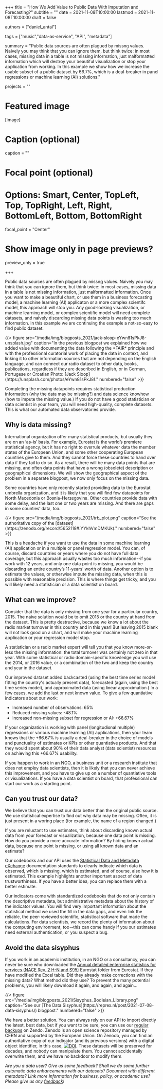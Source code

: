 +++
title = "How We Add Value to Public Data With Imputation and Forecasting?"
subtitle = ""
date = 2021-11-08T10:00:00
lastmod = 2021-11-08T10:00:00
draft = false

authors = ["daniel_antal"]

tags = ["music","data-as-service", "API", "metadata"]

summary = "Public data sources are often plagued by missng values. Naively you may think that you can ignore them, but think twice: in most cases, missing data in a table is not missing information, just malformatted information which will destroy your beautiful visualization or stop your application from working. In this example we show how we increase the usable subset of a public dataset by 66.7%, which is a deal-breaker in panel regressions or machine learning (AI) solutions."

projects = ""

# Featured image
[image]
  # Caption (optional)
  caption = ""

  # Focal point (optional)
  # Options: Smart, Center, TopLeft, Top, TopRight, Left, Right, BottomLeft, Bottom, BottomRight
  focal_point = "Center"

  # Show image only in page previews?
  preview_only = true

+++

Public data sources are often plagued by missng values. Naively you may think that you can ignore them, but think twice: in most cases, missing data in a table is not missing information, just malformatted information. Once you want to make a beautiful chart, or use them in a business forecasting model, a machine learning (AI) applicaton or a more complex scientifc model, this approach will stop you.  Any good-looking  visualization, or machine learning model, or complex scientific model will need complete datasets, and naively discarding missing data points is wasting too much information. In this example we are continuing the example a not-so-easy to find public dataset.

<td style="text-align: center;">{{< figure src="/media/img/blogposts_2021/jack-sloop-eYwn81sPkJ8-unsplash.jpg" caption="In the previous blogpost we explained how we added value with documenting the data following the *FAIR* principle and with the professional curatorial work of placing the data in context, and linking it to other information sources that are not depending on the English language, and can connect our radio dataset to other data, books, publications, regardless if they are described in English, or in German, Portugese or Croatian Photo: [Jack Sloop](https://unsplash.com/photos/eYwn81sPkJ8)." numbered="false" >}}</td>

Completing the missing datapoints requires statistical production information (why the data may be missing?) and data science knowhow (how to impute the missing value.) If you do not have a good statistician or data scientist in your team, you will need high-quality, complete datasets. This is what our automated data observatories provide.

## Why is data missing?

International organization offer many statistical products, but usually they are on an ‘as-is’ basis. For example, Eurostat is the world’s premiere statistical agency, but it has no right to overrule whatever data the member states of the European Union, and some other cooperating European countries give to them. And they cannot force these countries to hand over data if they fail to do so. As a result, there will be many data points that are missing, and often data points that have a wrong (obsolete) description or geographical dimensions. We will show the geographical aspect of the problem in a separate blogpost, we now only focus on the missing data.

Some countries have only recently started providing data to the Eurostat umbrella organization, and it is likely that you will find few datapoints for North Macedonia or Bosnia-Herzegovina. Other countries provide data with some delay, and the last one or two years are missing. And there are gaps in some counties’ data, too.

<td style="text-align: center;">{{< figure src="/media/img/blogposts_2021/trb_plot.png" caption="See the authoritative copy of the [dataset](https://zenodo.org/record/5652118#.YYkhVmDMKUk)." numbered="false" >}}</td>

This is a headache if you want to use the data in some machine learning (AI) application or in a multiple or panel regression model. You can, of course, discard countries or years where you do not have full data coverage, but this approach usually wastes too much information--if you work with 12 years, and only one data point is missing, you would be discarding an entire country’s 11-years’ worth of data. Another option is to estimate the values, or otherwise impute the missing data, when this is possible with reasonable precision. This is where things get tricky, and you will likely need a statistician or a data scientist on board.

## What can we improve?

Consider that the data is only missing from one year for a particular country, 2015.  The naive solution would be to omit 2015 or the country at hand from the dataset. This is pretty destructive, because we know a lot about the radio market turnover in this country and in this year! But leaving 2015 blank will not look good on a chart, and will make your machine learning application or your regression model stop.

A statistician or a radio market expert will tell you that you know more-or-less the missing information: the total turnover was certainly not zero in that year.  With some statistical or radio domain-specific knowledge you will use the 2014, or 2016 value, or a combination of the two and keep the country and year in the dataset.

Our improved dataset added backcasted (using the best time series model fitting the country's actually present data), forecasted (again, using the best time series model), and approximated data (using linear approximation.) In a few cases, we add the last or next known value.  To give a few quantiative indicators about our work:

- Increased number of observations: 65%
- Reduced missing values: -48.1%
- Increased non-missing subset for regression or AI: +66.67%

If your organization is working with panel (longitudional multiple) regressions or various machine learning (AI) applications, then your team knows that the +66.67% is usually a deal-breaker in the choice of models and punctuality of estimates or KPIs or other quantiative products.  And that they would spent about 90% of their data analyst (data scientist) resources on achieving this +66.67% usability.

If you happen to work in an NGO, a business unit or a research institute that does not employ data scientists, then it is likely that you can never achieve this improvement, and you have to give up on a number of quantiative tools or visualizations.  If you  have a data scientist on board, that professional can start our work as a starting point.  

## Can you trust our data?

We believe that you can trust our data better than the original public source. We use statistical expertise to find out why data may be missing. Often, it is just present in a woring place (for example, the name of a region changed.)

If you are reluctant to use estimates, think about discarding known actual data from your forecast or visualization, because one data point is missing.  How do you provide a more accurate information? By hiding known actual data, because one point is missing, or using all known data and an estimate?

Our codebooks and our API uses the [Statistical Data and Metadata eXchange](https://sdmx.org/?page_id=3215/) documentation standards to clearly indicate which data is observed, which is missing, which is estimated, and of course, also how it is estimated. 
This example highlights another important aspect of data trustworthiness. If you have a better idea, you can replace them with a better estimate.  

Our indicators come with standardized codebooks that do not only contain the descriptive metadata, but administrative metadata about the history of the indicator values. You will find very important information about the statistical method we used the fill in the data gaps, and even link the reliable, the peer-reviewed scientific, statistical software that made the calculations. For data scientists, we record the plenty of information about the computing environment, too-–this can come handy if you our estimates need external authentication, or you suspect a bug.

## Avoid the data sisyphus

If you work in an academic institution, in an NGO or a consultancy, you can never be sure who downloaded the [Annual detailed enterprise statistics for services (NACE Rev. 2 H-N and S95)](https://appsso.eurostat.ec.europa.eu/nui/show.do?dataset=sbs_na_1a_se_r2&lang=en) Eurostat folder from Eurostat. If they have modified the Excel table. Did they already make corrections with the missing data? What method did they use? To prevent the many potential problems, you will likely download it again, and again, and again...

<td style="text-align: center;">{{< figure src="/media/img/blogposts_2021/Sisyphus_Bodleian_Library.png" caption="See our [The Data Sisyphus](https://reprex.nl/post/2021-07-08-data-sisyphus/) blogpost." numbered="false" >}}</td>

We have a better solution. You can always rely on our API to import directly the latest, best data, but if you want to be sure, you can use our [regular backups](https://zenodo.org/record/5652118#.YYhGOGDMLIU) on Zendo. Zenodo is an open science repository managed by CERN and supported by the European Union. On Zenodo, you can find an authoritative copy of our indicator (and its previous versions) with a digital object identifier, in  this case, [![DOI](https://zenodo.org/badge/DOI/10.5281/zenodo.5652118.svg)](https://doi.org/10.5281/zenodo.5652118). These datasets will be preserved for decades, and nobody can manipulate them. You cannot accidentally overwrite them, and we have no backdoor to modify them.

*Are you a data user? Give us some feedback? Shall we do some further
automatic data enhancements with our datasets? Document with different
metadata? Link more information for business, policy, or academic use? Please 
give us any [feedback](https://reprex.nl/#contact)!*
